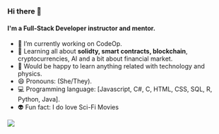 ### Hi there 🖖

#### I'm a Full-Stack Developer instructor and mentor.


- 🔭 I’m currently working on CodeOp.
- 🌱 Learning all about **solidty, smart contracts, blockchain**, cryptocurrencies, AI and a bit about financial market.
- 🤖 Would be happy to learn anything related with technology and physics.
- 😄 Pronouns: (She/They).
- 💻 Programming language: [Javascript, C#, C, HTML, CSS, SQL, R, Python, Java].
- 👽 Fun fact: I do love Sci-Fi Movies

![](https://github-readme-stats.vercel.app/api/top-langs/?username=thainabbraz&layout=compact)
